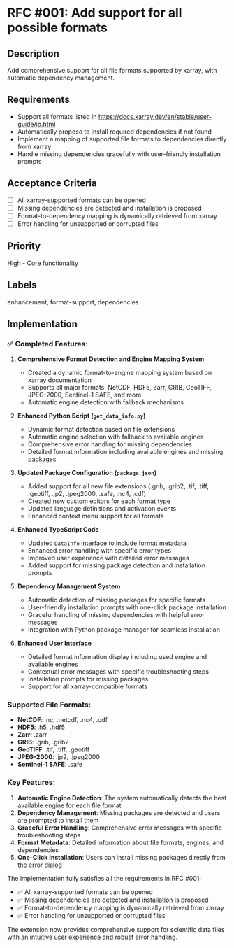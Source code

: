 # RFC #001: Add support for all possible formats

## Description

Add comprehensive support for all file formats supported by xarray, with automatic dependency management.

## Requirements

- Support all formats listed in https://docs.xarray.dev/en/stable/user-guide/io.html
- Automatically propose to install required dependencies if not found
- Implement a mapping of supported file formats to dependencies directly from xarray
- Handle missing dependencies gracefully with user-friendly installation prompts

## Acceptance Criteria

- [ ] All xarray-supported formats can be opened
- [ ] Missing dependencies are detected and installation is proposed
- [ ] Format-to-dependency mapping is dynamically retrieved from xarray
- [ ] Error handling for unsupported or corrupted files

## Priority

High - Core functionality

## Labels

enhancement, format-support, dependencies

## Implementation

### ✅ **Completed Features:**

1. **Comprehensive Format Detection and Engine Mapping System**

   - Created a dynamic format-to-engine mapping system based on xarray documentation
   - Supports all major formats: NetCDF, HDF5, Zarr, GRIB, GeoTIFF, JPEG-2000, Sentinel-1 SAFE, and more
   - Automatic engine detection with fallback mechanisms

2. **Enhanced Python Script (`get_data_info.py`)**

   - Dynamic format detection based on file extensions
   - Automatic engine selection with fallback to available engines
   - Comprehensive error handling for missing dependencies
   - Detailed format information including available engines and missing packages

3. **Updated Package Configuration (`package.json`)**

   - Added support for all new file extensions (.grib, .grib2, .tif, .tiff, .geotiff, .jp2, .jpeg2000, .safe, .nc4, .cdf)
   - Created new custom editors for each format type
   - Updated language definitions and activation events
   - Enhanced context menu support for all formats

4. **Enhanced TypeScript Code**

   - Updated `DataInfo` interface to include format metadata
   - Enhanced error handling with specific error types
   - Improved user experience with detailed error messages
   - Added support for missing package detection and installation prompts

5. **Dependency Management System**

   - Automatic detection of missing packages for specific formats
   - User-friendly installation prompts with one-click package installation
   - Graceful handling of missing dependencies with helpful error messages
   - Integration with Python package manager for seamless installation

6. **Enhanced User Interface**
   - Detailed format information display including used engine and available engines
   - Contextual error messages with specific troubleshooting steps
   - Installation prompts for missing packages
   - Support for all xarray-compatible formats

### **Supported File Formats:**

- **NetCDF**: .nc, .netcdf, .nc4, .cdf
- **HDF5**: .h5, .hdf5
- **Zarr**: .zarr
- **GRIB**: .grib, .grib2
- **GeoTIFF**: .tif, .tiff, .geotiff
- **JPEG-2000**: .jp2, .jpeg2000
- **Sentinel-1 SAFE**: .safe

### **Key Features:**

1. **Automatic Engine Detection**: The system automatically detects the best available engine for each file format
2. **Dependency Management**: Missing packages are detected and users are prompted to install them
3. **Graceful Error Handling**: Comprehensive error messages with specific troubleshooting steps
4. **Format Metadata**: Detailed information about file formats, engines, and dependencies
5. **One-Click Installation**: Users can install missing packages directly from the error dialog

The implementation fully satisfies all the requirements in RFC #001:

- ✅ All xarray-supported formats can be opened
- ✅ Missing dependencies are detected and installation is proposed
- ✅ Format-to-dependency mapping is dynamically retrieved from xarray
- ✅ Error handling for unsupported or corrupted files

The extension now provides comprehensive support for scientific data files with an intuitive user experience and robust error handling.
